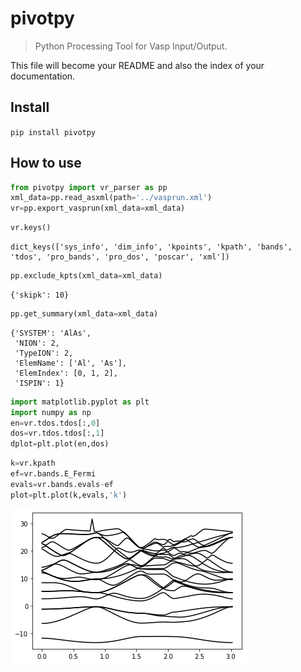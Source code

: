 # pivotpy
> Python Processing Tool for Vasp Input/Output.


This file will become your README and also the index of your documentation.

## Install

`pip install pivotpy`

## How to use

```python
from pivotpy import vr_parser as pp
xml_data=pp.read_asxml(path='../vasprun.xml')
vr=pp.export_vasprun(xml_data=xml_data)
```

```python
vr.keys()
```




    dict_keys(['sys_info', 'dim_info', 'kpoints', 'kpath', 'bands', 'tdos', 'pro_bands', 'pro_dos', 'poscar', 'xml'])



```python
pp.exclude_kpts(xml_data=xml_data)
```




    {'skipk': 10}



```python
pp.get_summary(xml_data=xml_data)
```




    {'SYSTEM': 'AlAs',
     'NION': 2,
     'TypeION': 2,
     'ElemName': ['Al', 'As'],
     'ElemIndex': [0, 1, 2],
     'ISPIN': 1}



```python
import matplotlib.pyplot as plt
import numpy as np
en=vr.tdos.tdos[:,0]
dos=vr.tdos.tdos[:,1]
dplot=plt.plot(en,dos)
```

```python
k=vr.kpath
ef=vr.bands.E_Fermi
evals=vr.bands.evals-ef
plot=plt.plot(k,evals,'k')
```


![png](docs/images/output_9_0.png)

